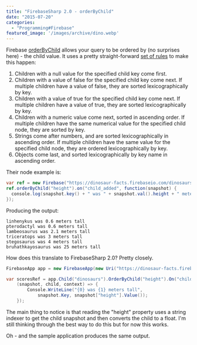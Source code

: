 ```yaml
---
title: "FirebaseSharp 2.0 - orderByChild"
date: "2015-07-20"
categories: 
  - "Programming#Firebase"
featured_image: '/images/archive/dino.webp'
---
```


Firebase [orderByChild](https://www.firebase.com/docs/web/api/query/orderbychild.html) allows your query to be ordered by (no surprises here) - the child value. It uses a pretty straight-forward [set of rules](https://www.firebase.com/docs/web/guide/retrieving-data.html#section-ordered-data) to make this happen:

1. Children with a null value for the specified child key come first.
2. Children with a value of false for the specified child key come next. If multiple children have a value of false, they are sorted lexicographically by key.
3. Children with a value of true for the specified child key come next. If multiple children have a value of true, they are sorted lexicographically by key.
4. Children with a numeric value come next, sorted in ascending order. If multiple children have the same numerical value for the specified child node, they are sorted by key.
5. Strings come after numbers, and are sorted lexicographically in ascending order. If multiple children have the same value for the specified child node, they are ordered lexicographically by key.
6. Objects come last, and sorted lexicographically by key name in ascending order.

Their node example is:

```csharp
var ref = new Firebase("https://dinosaur-facts.firebaseio.com/dinosaurs");
ref.orderByChild("height").on("child_added", function(snapshot) {
  console.log(snapshot.key() + " was " + snapshot.val().height + " meters tall");
});
```

Producing the output:

    linhenykus was 0.6 meters tall
    pterodactyl was 0.6 meters tall
    lambeosaurus was 2.1 meters tall
    triceratops was 3 meters tall
    stegosaurus was 4 meters tall
    bruhathkayosaurus was 25 meters tall

How does this translate to FirebaseSharp 2.0? Pretty closely.

```csharp
FirebaseApp app = new FirebaseApp(new Uri("https://dinosaur-facts.firebaseio.com/"));

var scoresRef = app.Child("dinosaurs").OrderByChild("height").On("child_added",
    (snapshot, child, context) => {
        Console.WriteLine("{0} was {1} meters tall", 
            snapshot.Key, snapshot["height"].Value());
    }); 
```

The main thing to notice is that reading the "height" property uses a string indexer to get the child snapshot and then converts the child to a float. I'm still thinking through the best way to do this but for now this works.

Oh - and the sample application produces the same output.

